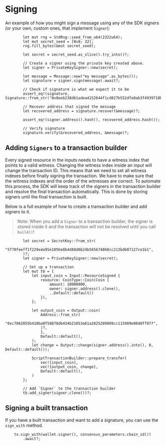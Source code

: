 # Signing

An example of how you might sign a message using any of the SDK signers (or your
own, custom ones, that implement `Signer`):

```rust,ignore
        let mut rng = StdRng::seed_from_u64(2322u64);
        let mut secret_seed = [0u8; 32];
        rng.fill_bytes(&mut secret_seed);

        let secret = secret_seed.as_slice().try_into()?;

        // Create a signer using the private key created above.
        let signer = PrivateKeySigner::new(secret);

        let message = Message::new("my message".as_bytes());
        let signature = signer.sign(message).await?;

        // Check if signature is what we expect it to be
        assert_eq!(signature, Signature::from_str("0x8eeb238db1adea4152644f1cd827b552dfa9ab3f4939718bb45ca476d167c6512a656f4d4c7356bfb9561b14448c230c6e7e4bd781df5ee9e5999faa6495163d")?);

        // Recover address that signed the message
        let recovered_address = signature.recover(&message)?;

        assert_eq!(signer.address().hash(), recovered_address.hash());

        // Verify signature
        signature.verify(&recovered_address, &message)?;
```

## Adding `Signers` to a transaction builder

Every signed resource in the inputs needs to have a witness index that points to a valid witness. Changing the witness index inside an input will change the transaction ID. This means that we need to set all witness indexes before finally signing the transaction. We have to make sure that the witness indexes and the order of the witnesses are correct. To automate this process, the SDK will keep track of the signers in the transaction builder and resolve the final transaction automatically. This is done by storing signers until the final transaction is built.

Below is a full example of how to create a transaction builder and add signers to it.

> Note: When you add a `Signer` to a transaction builder, the signer is stored inside it and the transaction will not be resolved until you call `build()`!

```rust,ignore
        let secret = SecretKey::from_str(
            "5f70feeff1f229e4a95e1056e8b4d80d0b24b565674860cc213bdb07127ce1b1",
        )?;
        let signer = PrivateKeySigner::new(secret);

        // Set up a transaction
        let mut tb = {
            let input_coin = Input::ResourceSigned {
                resource: CoinType::Coin(Coin {
                    amount: 10000000,
                    owner: signer.address().clone(),
                    ..Default::default()
                }),
            };

            let output_coin = Output::coin(
                Address::from_str(
                    "0xc7862855b418ba8f58878db434b21053a61a2025209889cc115989e8040ff077",
                )?,
                1,
                Default::default(),
            );
            let change = Output::change(signer.address().into(), 0, Default::default());

            ScriptTransactionBuilder::prepare_transfer(
                vec![input_coin],
                vec![output_coin, change],
                Default::default(),
            )
        };

        // Add `Signer` to the transaction builder
        tb.add_signer(signer.clone())?;
```

## Signing a built transaction

If you have a built transaction and want to add a signature, you can use the `sign_with` method.

```rust,ignore
    tx.sign_with(wallet.signer(), consensus_parameters.chain_id())
        .await?;
```
